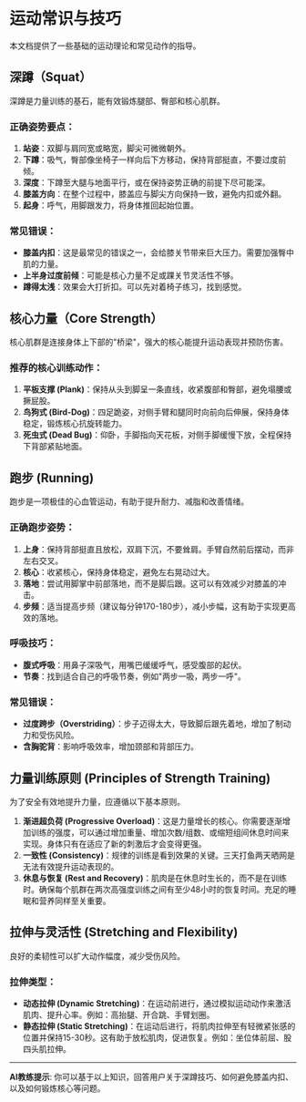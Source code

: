 # 运动常识与技巧

本文档提供了一些基础的运动理论和常见动作的指导。

## 深蹲（Squat）

深蹲是力量训练的基石，能有效锻炼腿部、臀部和核心肌群。

### 正确姿势要点：
1.  **站姿**：双脚与肩同宽或略宽，脚尖可微微朝外。
2.  **下蹲**：吸气，臀部像坐椅子一样向后下方移动，保持背部挺直，不要过度前倾。
3.  **深度**：下蹲至大腿与地面平行，或在保持姿势正确的前提下尽可能深。
4.  **膝盖方向**：在整个过程中，膝盖应与脚尖方向保持一致，避免内扣或外翻。
5.  **起身**：呼气，用脚跟发力，将身体推回起始位置。

### 常见错误：
- **膝盖内扣**：这是最常见的错误之一，会给膝关节带来巨大压力。需要加强臀中肌的力量。
- **上半身过度前倾**：可能是核心力量不足或踝关节灵活性不够。
- **蹲得太浅**：效果会大打折扣。可以先对着椅子练习，找到感觉。

## 核心力量（Core Strength）

核心肌群是连接身体上下部的"桥梁"，强大的核心能提升运动表现并预防伤害。

### 推荐的核心训练动作：
1.  **平板支撑 (Plank)**：保持从头到脚呈一条直线，收紧腹部和臀部，避免塌腰或撅屁股。
2.  **鸟狗式 (Bird-Dog)**：四足跪姿，对侧手臂和腿同时向前向后伸展，保持身体稳定，锻炼核心抗旋转能力。
3.  **死虫式 (Dead Bug)**：仰卧，手脚指向天花板，对侧手脚缓慢下放，全程保持下背部紧贴地面。

## 跑步 (Running)

跑步是一项极佳的心血管运动，有助于提升耐力、减脂和改善情绪。

### 正确跑步姿势：
1.  **上身**：保持背部挺直且放松，双肩下沉，不要耸肩。手臂自然前后摆动，而非左右交叉。
2.  **核心**：收紧核心，保持身体稳定，避免左右晃动过大。
3.  **落地**：尝试用脚掌中前部落地，而不是脚后跟。这可以有效减少对膝盖的冲击。
4.  **步频**：适当提高步频（建议每分钟170-180步），减小步幅，这有助于实现更高效的落地。

### 呼吸技巧：
- **腹式呼吸**：用鼻子深吸气，用嘴巴缓缓呼气，感受腹部的起伏。
- **节奏**：找到适合自己的呼吸节奏，例如"两步一吸，两步一呼"。

### 常见错误：
- **过度跨步（Overstriding）**：步子迈得太大，导致脚后跟先着地，增加了制动力和受伤风险。
- **含胸驼背**：影响呼吸效率，增加颈部和背部压力。

## 力量训练原则 (Principles of Strength Training)

为了安全有效地提升力量，应遵循以下基本原则。

1.  **渐进超负荷 (Progressive Overload)**：这是力量增长的核心。你需要逐渐增加训练的强度，可以通过增加重量、增加次数/组数、或缩短组间休息时间来实现。身体只有在适应了新的刺激后才会变得更强。
2.  **一致性 (Consistency)**：规律的训练是看到效果的关键。三天打鱼两天晒网是无法有效提升运动表现的。
3.  **休息与恢复 (Rest and Recovery)**：肌肉是在休息时生长的，而不是在训练时。确保每个肌群在两次高强度训练之间有至少48小时的恢复时间。充足的睡眠和营养同样至关重要。

## 拉伸与灵活性 (Stretching and Flexibility)

良好的柔韧性可以扩大动作幅度，减少受伤风险。

### 拉伸类型：
- **动态拉伸 (Dynamic Stretching)**：在运动前进行，通过模拟运动动作来激活肌肉、提升心率。例如：高抬腿、开合跳、手臂划圈。
- **静态拉伸 (Static Stretching)**：在运动后进行，将肌肉拉伸至有轻微紧张感的位置并保持15-30秒。这有助于放松肌肉，促进恢复。例如：坐位体前屈、股四头肌拉伸。

---
**AI教练提示**: 你可以基于以上知识，回答用户关于深蹲技巧、如何避免膝盖内扣、以及如何锻炼核心等问题。 